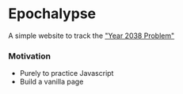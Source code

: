 # Epochalypse
A simple website to track the ["Year 2038 Problem"](https://en.wikipedia.org/wiki/Year_2038_problem)

### Motivation
- Purely to practice Javascript
- Build a vanilla page